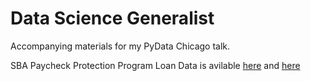 # Data Science Generalist

Accompanying materials for my PyData Chicago talk. 

SBA Paycheck Protection Program Loan Data is avilable [here](https://sba.app.box.com/s/tvb0v5i57oa8gc6b5dcm9cyw7y2ms6pp) and [here](https://sba-loans-covid-19.datasettes.com/)

